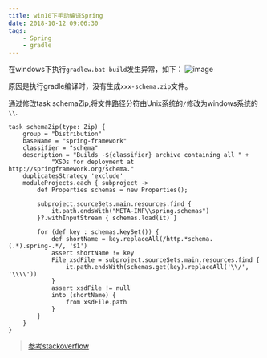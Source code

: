 ```yaml
---
title: win10下手动编译Spring
date: 2018-10-12 09:06:30
tags: 
    - Spring
    - gradle
---
```



在windows下执行`gradlew.bat build`发生异常，如下：
![image](http://img.hb.aicdn.com/6257b1a43c17c6eba97c52034c6f398c459788305765-exykoC_fw658)

原因是执行gradle编译时，没有生成`xxx-schema.zip`文件。

通过修改task schemaZip,将文件路径分符由Unix系统的`/`修改为windows系统的`\\`.

```
task schemaZip(type: Zip) {
	group = "Distribution"
	baseName = "spring-framework"
	classifier = "schema"
	description = "Builds -${classifier} archive containing all " +
			"XSDs for deployment at http://springframework.org/schema."
	duplicatesStrategy 'exclude'
	moduleProjects.each { subproject ->
		def Properties schemas = new Properties();

		subproject.sourceSets.main.resources.find {
			it.path.endsWith("META-INF\\spring.schemas")
		}?.withInputStream { schemas.load(it) }

		for (def key : schemas.keySet()) {
			def shortName = key.replaceAll(/http.*schema.(.*).spring-.*/, '$1')
			assert shortName != key
			File xsdFile = subproject.sourceSets.main.resources.find {
				it.path.endsWith(schemas.get(key).replaceAll('\\/', '\\\\'))
			}
			assert xsdFile != null
			into (shortName) {
				from xsdFile.path
			}
		}
	}
}
```

> [参考stackoverflow](https://stackoverflow.com/questions/34916981/build-spring-framework-source-code-encounter-an-error)